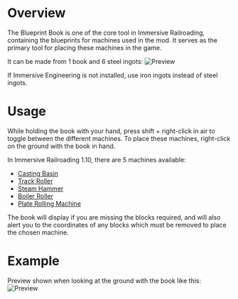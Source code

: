 # Overview
The Blueprint Book is one of the core tool in Immersive Railroading, containing the blueprints for machines used in the mod. It serves as the primary tool for placing these machines in the game.

It can be made from 1 book and 6 steel ingots:
![Preview](immersiverailroading:wiki/images/book1.png)

If Immersive Engineering is not installed, use iron ingots instead of steel ingots.

# Usage
While holding the book with your hand, press shift \+ right-click in air to toggle between the different machines. To place these machines, right-click on the ground with the book in hand.

In Immersive Railroading 1.10, there are 5 machines available:
* [Casting Basin](immersiverailroading:wiki/en_us/machines/casting_basin.md)
* [Track Roller](immersiverailroading:wiki/en_us/machines/track_roller.md)
* [Steam Hammer](immersiverailroading:wiki/en_us/machines/steam_hammer.md)
* [Boiler Roller](immersiverailroading:wiki/en_us/machines/boiler_roller.md)
* [Plate Rolling Machine](immersiverailroading:wiki/en_us/machines/plate_rolling_machine.md)

The book will display if you are missing the blocks required, and will also alert you to the coordinates of any blocks which must be removed to place the chosen machine.

# Example
Preview shown when looking at the ground with the book like this:
![Preview](immersiverailroading:wiki/images/book2.png)